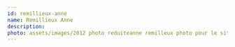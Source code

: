 ```yaml
---
id: remillieux-anne
name: Remillieux Anne
description: 
photo: assets/images/2012 photo reduiteanne remilleux photo pour le site grex.jpg
---
```

    